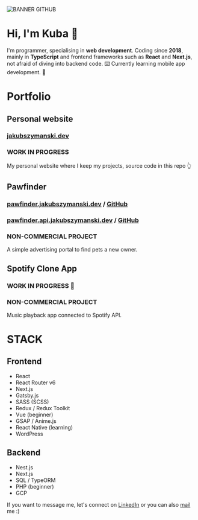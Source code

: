 
![BANNER GITHUB](https://github.com/szymanskijakub/szymanskijakub/assets/55634397/d3923a3f-7613-4d6c-889b-ec3f9a1c9912)

# Hi, I'm Kuba 👋

I'm programmer, specialising in **web development**. Coding since **2018**, mainly in **TypeScript** and frontend frameworks such as **React** and **Next.js**, not afraid of diving into backend code. ⌨️ Currently learning mobile app development. 📱


# Portfolio
## Personal website
### [jakubszymanski.dev](https://jakubszymanski.dev)
### WORK IN PROGRESS
My personal website where I keep my projects, source code in this repo 👆

## Pawfinder
### [pawfinder.jakubszymanski.dev](https://pawfinder.jakubszymanski.dev) / [GitHub](https://github.com/szymanskijakub/pawfinder-react)
### [pawfinder.api.jakubszymanski.dev](https://pawfinder.api.jakubszymanski.dev) / [GitHub](https://github.com/szymanskijakub/pawfinder-nest)
### NON-COMMERCIAL PROJECT
A simple advertising portal to find pets a new owner.


## Spotify Clone App
### WORK IN PROGRESS 🤫
### NON-COMMERCIAL PROJECT
Music playback app connected to Spotify API.

# STACK
## Frontend
- React
- React Router v6
- Next.js
- Gatsby.js
- SASS (SCSS)
- Redux / Redux Toolkit
- Vue (beginner)
- GSAP / Anime.js
- React Native (learning)
- WordPress
## Backend
- Nest.js
- Next.js
- SQL / TypeORM
- PHP (beginner)
- GCP

If you want to message me, let's connect on [LinkedIn](https://www.linkedin.com/in/jakub-szyma%C5%84ski04) or you can also [mail](mailto:yaaqov147@gmail.com) me :) 

  
